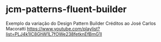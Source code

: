 # jcm-patterns-fluent-builder
Exemplo da variação do Design Pattern Builder
Créditos ao José Carlos Macoratti 
https://www.youtube.com/playlist?list=PLJ4k1IC8GhW1L7fOWe238fetknEfBmG1I

